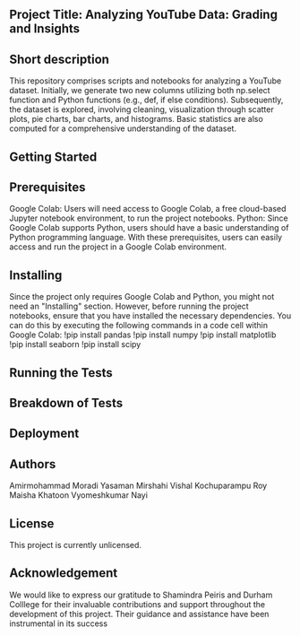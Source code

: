 ## Project Title: Analyzing YouTube Data: Grading and Insights

## Short description
This repository comprises scripts and notebooks for analyzing a YouTube dataset. Initially, we generate two new columns utilizing both np.select function and Python functions (e.g., def, if else conditions). Subsequently, the dataset is explored, involving cleaning, visualization through scatter plots, pie charts, bar charts, and histograms. Basic statistics are also computed for a comprehensive understanding of the dataset.

## Getting Started

## Prerequisites
Google Colab: Users will need access to Google Colab, a free cloud-based Jupyter notebook environment, to run the project notebooks.
Python: Since Google Colab supports Python, users should have a basic understanding of Python programming language.
With these prerequisites, users can easily access and run the project in a Google Colab environment.

## Installing
Since the project only requires Google Colab and Python, you might not need an "Installing" section. However, before running the project notebooks, ensure that you have installed the necessary dependencies. You can do this by executing the following commands in a code cell within Google Colab:
!pip install pandas
!pip install numpy
!pip install matplotlib
!pip install seaborn
!pip install scipy

## Running the Tests

## Breakdown of Tests

## Deployment

## Authors
Amirmohammad Moradi
Yasaman Mirshahi
Vishal Kochuparampu Roy
Maisha Khatoon 
Vyomeshkumar Nayi

## License
This project is currently unlicensed.

## Acknowledgement
We would like to express our gratitude to Shamindra Peiris and Durham Colllege for their invaluable contributions and support throughout the development of this project. Their guidance and assistance have been instrumental in its success







